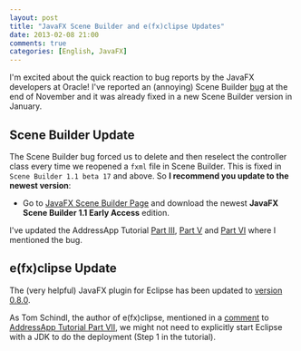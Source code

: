```yaml
---
layout: post
title: "JavaFX Scene Builder and e(fx)clipse Updates"
date: 2013-02-08 21:00
comments: true
categories: [English, JavaFX]
---
```

I'm excited about the quick reaction to bug reports by the JavaFX developers at Oracle! I've reported an (annoying) Scene Builder [bug](http://javafx-jira.kenai.com/browse/DTL-5402) at the end of November and it was already fixed in a new Scene Builder version in January.

## Scene Builder Update ##
The Scene Builder bug forced us to delete and then reselect the controller class every time we reopened a `fxml` file in Scene Builder. This is fixed in `Scene Builder 1.1 beta 17` and above. So **I recommend you update to the newest version**:

<!-- more -->

* Go to [JavaFX Scene Builder Page](http://www.oracle.com/technetwork/java/javafx/tools/index.html) and download the newest **JavaFX Scene Builder 1.1 Early Access** edition.

I've updated the AddressApp Tutorial [Part III](/blog/2012/11/20/javafx-tutorial-addressapp-3/), [Part V](/blog/2012/11/27/javafx-tutorial-addressapp-5) and [Part VI](/blog/2012/12/04/javafx-tutorial-addressapp-6) where I mentioned the bug.


## e(fx)clipse Update ##
The (very helpful) JavaFX plugin for Eclipse has been updated to [version 0.8.0](http://tomsondev.bestsolution.at/2013/01/06/efxclipse-0-8-0-released/).

As Tom Schindl, the author of e(fx)clipse, mentioned in a [comment](/blog/2012/12/18/javafx-tutorial-addressapp-7#comment-742775781) to [AddressApp Tutorial Part VII](/blog/2012/12/18/javafx-tutorial-addressapp-7), we might not need to explicitly start Eclipse with a JDK to do the deployment (Step 1 in the tutorial).